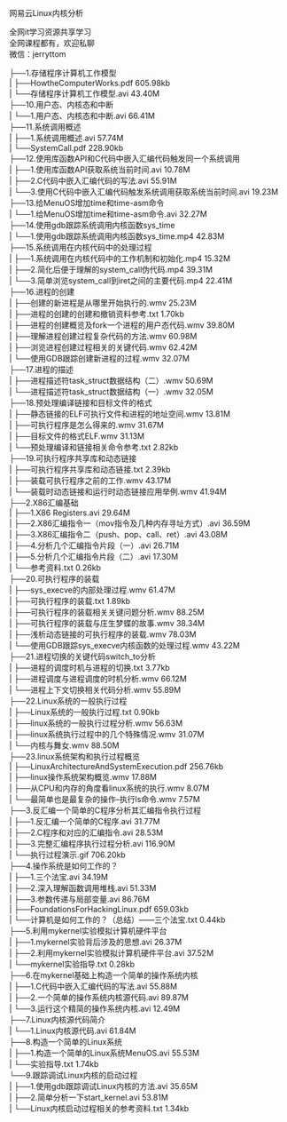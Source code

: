 网易云Linux内核分析

全网it学习资源共享学习<br>全网课程都有，欢迎私聊<br>微信：jerryttom<br>

├──1.存储程序计算机工作模型<br> | ├──HowtheComputerWorks.pdf 605.98kb<br> | └──存储程序计算机工作模型.avi 43.40M<br> ├──10.用户态、内核态和中断<br> | └──1.用户态、内核态和中断.avi 66.41M<br> ├──11.系统调用概述<br> | ├──1.系统调用概述.avi 57.74M<br> | └──SystemCall.pdf 228.90kb<br> ├──12.使用库函数API和C代码中嵌入汇编代码触发同一个系统调用<br> | ├──1.使用库函数API获取系统当前时间.avi 10.78M<br> | ├──2.C代码中嵌入汇编代码的写法.avi 55.91M<br> | └──3.使用C代码中嵌入汇编代码触发系统调用获取系统当前时间.avi 19.23M<br> ├──13.给MenuOS增加time和time-asm命令<br> | └──1.给MenuOS增加time和time-asm命令.avi 32.27M<br> ├──14.使用gdb跟踪系统调用内核函数sys_time<br> | └──1.使用gdb跟踪系统调用内核函数sys_time.mp4 42.83M<br> ├──15.系统调用在内核代码中的处理过程<br> | ├──1.系统调用在内核代码中的工作机制和初始化.mp4 15.32M<br> | ├──2.简化后便于理解的system_call伪代码.mp4 39.31M<br> | └──3.简单浏览system_call到iret之间的主要代码.mp4 22.41M<br> ├──16.进程的创建<br> | ├──创建的新进程是从哪里开始执行的.wmv 25.23M<br> | ├──进程的创建的创建和撤销资料参考.txt 1.70kb<br> | ├──进程的创建概览及fork一个进程的用户态代码.wmv 39.80M<br> | ├──理解进程创建过程复杂代码的方法.wmv 60.98M<br> | ├──浏览进程创建过程相关的关键代码.wmv 62.42M<br> | └──使用GDB跟踪创建新进程的过程.wmv 32.07M<br> ├──17.进程的描述<br> | ├──进程描述符task_struct数据结构（二）.wmv 50.69M<br> | └──进程描述符task_struct数据结构（一）.wmv 32.05M<br> ├──18.预处理编译链接和目标文件的格式<br> | ├──静态链接的ELF可执行文件和进程的地址空间.wmv 13.81M<br> | ├──可执行程序是怎么得来的.wmv 31.67M<br> | ├──目标文件的格式ELF.wmv 31.13M<br> | └──预处理编译和链接相关命令参考.txt 2.82kb<br> ├──19.可执行程序共享库和动态链接<br> | ├──可执行程序共享库和动态链接.txt 2.39kb<br> | ├──装载可执行程序之前的工作.wmv 43.17M<br> | └──装载时动态链接和运行时动态链接应用举例.wmv 41.94M<br> ├──2.X86汇编基础<br> | ├──1.X86 Registers.avi 29.64M<br> | ├──2.X86汇编指令一（mov指令及几种内存寻址方式）.avi 36.59M<br> | ├──3.X86汇编指令二（push、pop、call、ret）.avi 43.08M<br> | ├──4.分析几个汇编指令片段（一）.avi 26.71M<br> | ├──5.分析几个汇编指令片段（二）.avi 17.30M<br> | └──参考资料.txt 0.26kb<br> ├──20.可执行程序的装载<br> | ├──sys_execve的内部处理过程.wmv 61.47M<br> | ├──可执行程序的装载.txt 1.89kb<br> | ├──可执行程序的装载相关关键问题分析.wmv 88.25M<br> | ├──可执行程序的装载与庄生梦蝶的故事.wmv 38.34M<br> | ├──浅析动态链接的可执行程序的装载.wmv 78.03M<br> | └──使用GDB跟踪sys_execve内核函数的处理过程.wmv 43.22M<br> ├──21.进程切换的关键代码switch_to分析<br> | ├──进程的调度时机与进程的切换.txt 3.77kb<br> | ├──进程调度与进程调度的时机分析.wmv 66.12M<br> | └──进程上下文切换相关代码分析.wmv 55.89M<br> ├──22.Linux系统的一般执行过程<br> | ├──Linux系统的一般执行过程.txt 0.90kb<br> | ├──linux系统的一般执行过程分析.wmv 56.63M<br> | ├──linux系统执行过程中的几个特殊情况.wmv 31.07M<br> | └──内核与舞女.wmv 88.50M<br> ├──23.linux系统架构和执行过程概览<br> | ├──LinuxArchitectureAndSystemExecution.pdf 256.76kb<br> | ├──linux操作系统架构概览.wmv 17.88M<br> | ├──从CPU和内存的角度看linux系统的执行.wmv 8.07M<br> | └──最简单也是最复杂的操作–执行ls命令.wmv 7.57M<br> ├──3.反汇编一个简单的C程序分析其汇编指令执行过程<br> | ├──1.反汇编一个简单的C程序.avi 31.77M<br> | ├──2.C程序和对应的汇编指令.avi 28.53M<br> | ├──3.完整汇编程序执行过程分析.avi 116.90M<br> | └──执行过程演示.gif 706.20kb<br> ├──4.操作系统是如何工作的？<br> | ├──1.三个法宝.avi 34.19M<br> | ├──2.深入理解函数调用堆栈.avi 51.33M<br> | ├──3.参数传递与局部变量.avi 86.76M<br> | ├──FoundationsForHackingLinux.pdf 659.03kb<br> | └──计算机是如何工作的？（总结）——三个法宝.txt 0.44kb<br> ├──5.利用mykernel实验模拟计算机硬件平台<br> | ├──1.mykernel实验背后涉及的思想.avi 26.37M<br> | ├──2.利用mykernel实验模拟计算机硬件平台.avi 37.52M<br> | └──mykernel实验指导.txt 0.28kb<br> ├──6.在mykernel基础上构造一个简单的操作系统内核<br> | ├──1.C代码中嵌入汇编代码的写法.avi 55.88M<br> | ├──2.一个简单的操作系统内核源代码.avi 89.87M<br> | └──3.运行这个精简的操作系统内核.avi 12.49M<br> ├──7.Linux内核源代码简介<br> | └──1.Linux内核源代码.avi 61.84M<br> ├──8.构造一个简单的Linux系统<br> | ├──1.构造一个简单的Linux系统MenuOS.avi 55.53M<br> | └──实验指导.txt 1.74kb<br> └──9.跟踪调试Linux内核的启动过程<br> | ├──1.使用gdb跟踪调试Linux内核的方法.avi 35.65M<br> | ├──2.简单分析一下start_kernel.avi 53.81M<br> | └──Linux内核启动过程相关的参考资料.txt 1.34kb